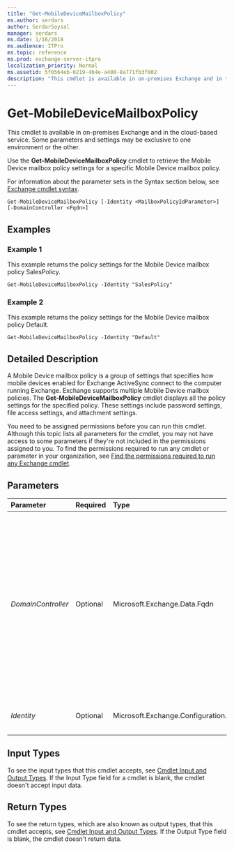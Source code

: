 ```yaml
---
title: "Get-MobileDeviceMailboxPolicy"
ms.author: serdars
author: SerdarSoysal
manager: serdars
ms.date: 1/16/2018
ms.audience: ITPro
ms.topic: reference
ms.prod: exchange-server-itpro
localization_priority: Normal
ms.assetid: 5f0564eb-0219-4b4e-a400-8a771fb3f002
description: "This cmdlet is available in on-premises Exchange and in the cloud-based service. Some parameters and settings may be exclusive to one environment or the other."
---
```


# Get-MobileDeviceMailboxPolicy

This cmdlet is available in on-premises Exchange and in the cloud-based service. Some parameters and settings may be exclusive to one environment or the other. 
  
Use the **Get-MobileDeviceMailboxPolicy** cmdlet to retrieve the Mobile Device mailbox policy settings for a specific Mobile Device mailbox policy.
  
For information about the parameter sets in the Syntax section below, see [Exchange cmdlet syntax](https://technet.microsoft.com/library/bb123552.aspx). 
  
```
Get-MobileDeviceMailboxPolicy [-Identity <MailboxPolicyIdParameter>] [-DomainController <Fqdn>]

```

## Examples
<a name="Examples"> </a>

### Example 1

This example returns the policy settings for the Mobile Device mailbox policy SalesPolicy.
  
```
Get-MobileDeviceMailboxPolicy -Identity "SalesPolicy"
```

### Example 2

This example returns the policy settings for the Mobile Device mailbox policy Default.
  
```
Get-MobileDeviceMailboxPolicy -Identity "Default"
```

## Detailed Description
<a name="DetailedDescription"> </a>

A Mobile Device mailbox policy is a group of settings that specifies how mobile devices enabled for Exchange ActiveSync connect to the computer running Exchange. Exchange supports multiple Mobile Device mailbox policies. The **Get-MobileDeviceMailboxPolicy** cmdlet displays all the policy settings for the specified policy. These settings include password settings, file access settings, and attachment settings.
  
You need to be assigned permissions before you can run this cmdlet. Although this topic lists all parameters for the cmdlet, you may not have access to some parameters if they're not included in the permissions assigned to you. To find the permissions required to run any cmdlet or parameter in your organization, see [Find the permissions required to run any Exchange cmdlet](https://technet.microsoft.com/library/mt432940.aspx).
  
## Parameters
<a name="DetailedDescription"> </a>

|**Parameter**|**Required**|**Type**|**Description**|
|:-----|:-----|:-----|:-----|
| _DomainController_ <br/> |Optional  <br/> |Microsoft.Exchange.Data.Fqdn  <br/> |This parameter is available only in on-premises Exchange.  <br/> The _DomainController_ parameter specifies the domain controller that's used by this cmdlet to read data from or write data to Active Directory. You identify the domain controller by its fully qualified domain name (FQDN). For example, `dc01.contoso.com`.  <br/> |
| _Identity_ <br/> |Optional  <br/> |Microsoft.Exchange.Configuration.Tasks.MailboxPolicyIdParameter  <br/> |The _Identity_ parameter specifies the policy name. <br/> |
   
## Input Types
<a name="InputTypes"> </a>

To see the input types that this cmdlet accepts, see [Cmdlet Input and Output Types](http://go.microsoft.com/fwlink/p/?linkId=616387). If the Input Type field for a cmdlet is blank, the cmdlet doesn't accept input data. 
  
## Return Types
<a name="ReturnTypes"> </a>

To see the return types, which are also known as output types, that this cmdlet accepts, see [Cmdlet Input and Output Types](http://go.microsoft.com/fwlink/p/?linkId=616387). If the Output Type field is blank, the cmdlet doesn't return data. 
  

